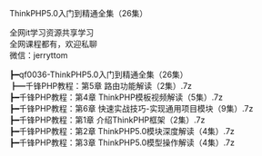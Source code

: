 ThinkPHP5.0入门到精通全集（26集）

全网it学习资源共享学习<br>全网课程都有，欢迎私聊<br>微信：jerryttom<br>

┣━qf0036-ThinkPHP5.0入门到精通全集（26集）<br> ┣━千锋PHP教程：第5章 路由功能解读（2集）.7z<br> ┣━千锋PHP教程：第4章 ThinkPHP模板视频解读（5集）.7z<br> ┣━千锋PHP教程：第6章 快速实战技巧-实现通用项目模块（9集）.7z<br> ┣━千锋PHP教程：第1章 介绍ThinkPHP框架（2集）.7z<br> ┣━千锋PHP教程：第2章 ThinkPHP5.0模块深度解读（4集）.7z<br> ┣━千锋PHP教程：第3章 ThinkPHP5.0模型操作解读（4集）.7z